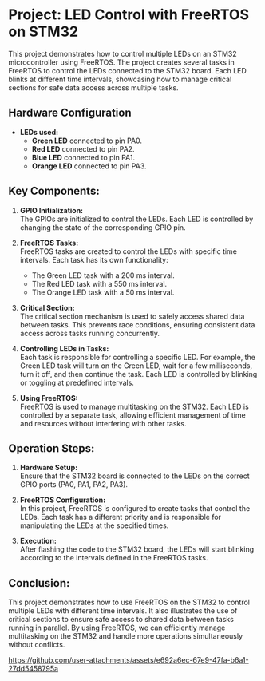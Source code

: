 # Project: LED Control with FreeRTOS on STM32

This project demonstrates how to control multiple LEDs on an STM32 microcontroller using FreeRTOS. The project creates several tasks in FreeRTOS to control the LEDs connected to the STM32 board. Each LED blinks at different time intervals, showcasing how to manage critical sections for safe data access across multiple tasks.

## Hardware Configuration
- **LEDs used:**
  - **Green LED** connected to pin PA0.
  - **Red LED** connected to pin PA2.
  - **Blue LED** connected to pin PA1.
  - **Orange LED** connected to pin PA3.

## Key Components:
1. **GPIO Initialization:**  
   The GPIOs are initialized to control the LEDs. Each LED is controlled by changing the state of the corresponding GPIO pin.

2. **FreeRTOS Tasks:**  
   FreeRTOS tasks are created to control the LEDs with specific time intervals. Each task has its own functionality:
   - The Green LED task with a 200 ms interval.
   - The Red LED task with a 550 ms interval.
   - The Orange LED task with a 50 ms interval.

3. **Critical Section:**  
   The critical section mechanism is used to safely access shared data between tasks. This prevents race conditions, ensuring consistent data access across tasks running concurrently.

4. **Controlling LEDs in Tasks:**  
   Each task is responsible for controlling a specific LED. For example, the Green LED task will turn on the Green LED, wait for a few milliseconds, turn it off, and then continue the task. Each LED is controlled by blinking or toggling at predefined intervals.

5. **Using FreeRTOS:**  
   FreeRTOS is used to manage multitasking on the STM32. Each LED is controlled by a separate task, allowing efficient management of time and resources without interfering with other tasks.

## Operation Steps:
1. **Hardware Setup:**  
   Ensure that the STM32 board is connected to the LEDs on the correct GPIO ports (PA0, PA1, PA2, PA3).

2. **FreeRTOS Configuration:**  
   In this project, FreeRTOS is configured to create tasks that control the LEDs. Each task has a different priority and is responsible for manipulating the LEDs at the specified times.

3. **Execution:**  
   After flashing the code to the STM32 board, the LEDs will start blinking according to the intervals defined in the FreeRTOS tasks.

## Conclusion:
This project demonstrates how to use FreeRTOS on the STM32 to control multiple LEDs with different time intervals. It also illustrates the use of critical sections to ensure safe access to shared data between tasks running in parallel. By using FreeRTOS, we can efficiently manage multitasking on the STM32 and handle more operations simultaneously without conflicts.

https://github.com/user-attachments/assets/e692a6ec-67e9-47fa-b6a1-27dd5458795a

